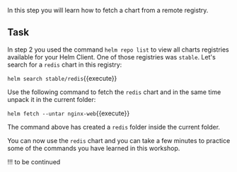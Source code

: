 In this step you will learn how to fetch a chart from a remote registry.

## Task

In step 2 you used the command `helm repo list` to view all charts registries available for your Helm Client. One of those registries was `stable`. 
Let's search for a `redis` chart in this registry:

`helm search stable/redis`{{execute}}

Use the following command to fetch the `redis` chart and in the same time unpack it in the current folder:

`helm fetch --untar nginx-web`{{execute}}

The command above has created a `redis` folder inside the current folder.

You can now use the `redis` chart and you can take a few minutes to practice some of the commands you have learned in this workshop.

!!! to be continued